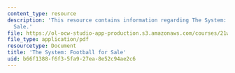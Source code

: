 ```yaml
---
content_type: resource
description: 'This resource contains information regarding The System: Football for
  Sale.'
file: https://ol-ocw-studio-app-production.s3.amazonaws.com/courses/21w-015-writing-and-rhetoric-writing-about-sports-fall-2013/b66f1388f6f35fa927ea8e52c94ae2c6_MIT21W_015F13_ChrsofMaFin2.pdf
file_type: application/pdf
resourcetype: Document
title: 'The System: Football for Sale'
uid: b66f1388-f6f3-5fa9-27ea-8e52c94ae2c6
---
```

